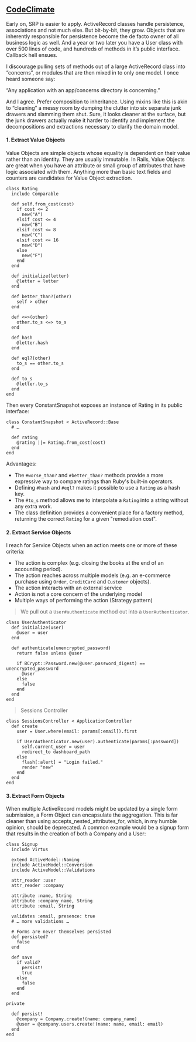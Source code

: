 ## [CodeClimate](http://blog.codeclimate.com/blog/2012/10/17/7-ways-to-decompose-fat-activerecord-models/)

Early on, SRP is easier to apply. ActiveRecord classes handle persistence, associations and not much else. But bit-by-bit, they grow. Objects that are inherently responsible for persistence become the de facto owner of all business logic as well. And a year or two later you have a User class with over 500 lines of code, and hundreds of methods in it’s public interface. Callback hell ensues.

I discourage pulling sets of methods out of a large ActiveRecord class into “concerns”, or modules that are then mixed in to only one model. I once heard someone say:

“Any application with an app/concerns directory is concerning.”

And I agree. Prefer composition to inheritance. Using mixins like this is akin to “cleaning” a messy room by dumping the clutter into six separate junk drawers and slamming them shut. Sure, it looks cleaner at the surface, but the junk drawers actually make it harder to identify and implement the decompositions and extractions necessary to clarify the domain model.

#### 1. Extract Value Objects

Value Objects are simple objects whose equality is dependent on their value rather than an identity. They are usually immutable. In Rails, Value Objects are great when you have an attribute or small group of attributes that have logic associated with them. Anything more than basic text fields and counters are candidates for Value Object extraction.

	class Rating
	  include Comparable

	  def self.from_cost(cost)
	    if cost <= 2
	      new("A")
	    elsif cost <= 4
	      new("B")
	    elsif cost <= 8
	      new("C")
	    elsif cost <= 16
	      new("D")
	    else
	      new("F")
	    end
	  end

	  def initialize(letter)
	    @letter = letter
	  end

	  def better_than?(other)
	    self > other
	  end

	  def <=>(other)
	    other.to_s <=> to_s
	  end

	  def hash
	    @letter.hash
	  end

	  def eql?(other)
	    to_s == other.to_s
	  end

	  def to_s
	    @letter.to_s
	  end
	end

Then every ConstantSnapshot exposes an instance of Rating in its public interface:

	class ConstantSnapshot < ActiveRecord::Base
	  # …

	  def rating
	    @rating ||= Rating.from_cost(cost)
	  end
	end

Advantages:

- The `#worse_than?` and `#better_than?` methods provide a more expressive way to compare ratings than Ruby's built-in operators.
- Defining `#hash` and `#eql?` makes it possible to use a `Rating` as a hash key.
- The `#to_s` method allows me to interpolate a `Rating` into a string without any extra work.
- The class definition provides a convenient place for a factory method, returning the correct `Rating` for a given "remediation cost".

#### 2. Extract Service Objects

I reach for Service Objects when an action meets one or more of these criteria:

- The action is complex (e.g. closing the books at the end of an accounting period).
- The action reaches across multiple models (e.g. an e-commerce purchase using `Order`, `CreditCard` and `Customer` objects).
- The action interacts with an external service
- Action is not a core concern of the underlying model
- Multiple ways of performing the action (Strategy pattern)

>We pull out a `User#authenticate` method out into a `UserAuthenticator`.

	class UserAuthenticator
	  def initialize(user)
	    @user = user
	  end

	  def authenticate(unencrypted_password)
	    return false unless @user

	    if BCrypt::Password.new(@user.password_digest) == unencrypted_password
	      @user
	    else
	      false
	    end
	  end
	end

>Sessions Controller

	class SessionsController < ApplicationController
	  def create
	    user = User.where(email: params[:email]).first

	    if UserAuthenticator.new(user).authenticate(params[:password])
	      self.current_user = user
	      redirect_to dashboard_path
	    else
	      flash[:alert] = "Login failed."
	      render "new"
	    end
	  end
	end

#### 3. Extract Form Objects

When multiple ActiveRecord models might be updated by a single form submission, a Form Object can encapsulate the aggregation. This is far cleaner than using accepts_nested_attributes_for, which, in my humble opinion, should be deprecated. A common example would be a signup form that results in the creation of both a Company and a User:

	class Signup
	  include Virtus

	  extend ActiveModel::Naming
	  include ActiveModel::Conversion
	  include ActiveModel::Validations

	  attr_reader :user
	  attr_reader :company

	  attribute :name, String
	  attribute :company_name, String
	  attribute :email, String

	  validates :email, presence: true
	  # … more validations …

	  # Forms are never themselves persisted
	  def persisted?
	    false
	  end

	  def save
	    if valid?
	      persist!
	      true
	    else
	      false
	    end
	  end

	private

	  def persist!
	    @company = Company.create!(name: company_name)
	    @user = @company.users.create!(name: name, email: email)
	  end
	end




























